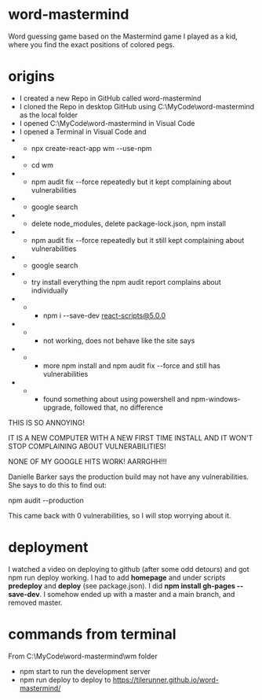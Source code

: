# word-mastermind
Word guessing game based on the Mastermind game I played as a kid, where you find the exact positions of colored pegs.

# origins
* I created a new Repo in GitHub called word-mastermind
* I cloned the Repo in desktop GitHub using C:\MyCode\word-mastermind as the local folder
* I opened C:\MyCode\word-mastermind in Visual Code
* I opened a Terminal in Visual Code and
* * npx create-react-app wm --use-npm
* * cd wm
* * npm audit fix --force repeatedly but it kept complaining about vulnerabilities
* * google search
* * delete node_modules, delete package-lock.json, npm install
* * npm audit fix --force repeatedly but it still kept complaining about vulnerabilities
* * google search
* * try install everything the npm audit report complains about individually
* * * npm i --save-dev react-scripts@5.0.0
* * * not working, does not behave like the site says
* * * more npm install and npm audit fix --force and still has vulnerabilities
* * * found something about using powershell and npm-windows-upgrade, followed that, no difference

THIS IS SO ANNOYING!

IT IS A NEW COMPUTER WITH A NEW FIRST TIME INSTALL AND IT WON'T STOP COMPLAINING ABOUT VULNERABILITIES!

NONE OF MY GOOGLE HITS WORK! AARRGHH!!!

Danielle Barker says the production build may not have any vulnerabilities. She says to do this to find out:

 npm audit --production

This came back with 0 vulnerabilities, so I will stop worrying about it.

# deployment
I watched a video on deploying to github (after some odd detours) and got npm run deploy working. I had to add **homepage** and under scripts **predeploy** and **deploy** (see package.json). I did **npm install gh-pages --save-dev**. I somehow ended up with a master and a main branch, and removed master.

# commands from terminal
From C:\MyCode\word-mastermind\wm folder
* npm start to run the development server
* npm run deploy to deploy to https://tilerunner.github.io/word-mastermind/